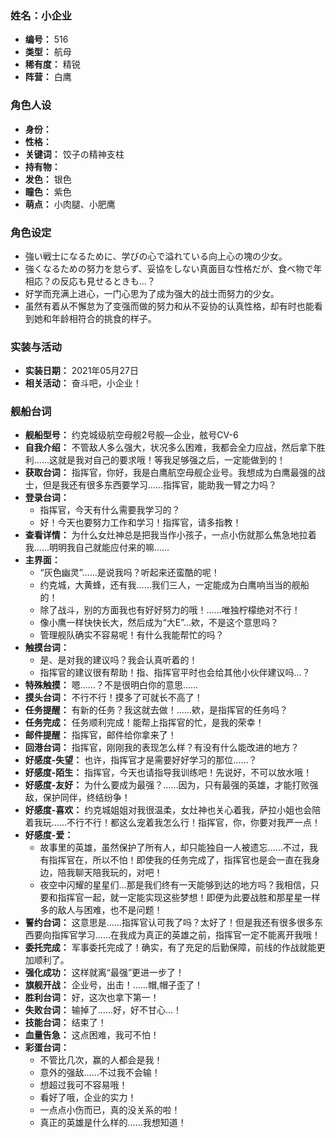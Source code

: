 ### 姓名：小企业
* **编号：** 516
* **类型：** 航母
* **稀有度：** 精锐
* **阵营：** 白鹰


### 角色人设
* **身份：** 
* **性格：** 
* **关键词：** 饺子の精神支柱
* **持有物：** 
* **发色：** 银色
* **瞳色：** 紫色
* **萌点：** 小肉腿、小肥鹰


### 角色设定
* 強い戦士になるために、学びの心で溢れている向上心の塊の少女。
* 強くなるための努力を怠らず、妥協をしない真面目な性格だが、食べ物で年相応？の反応も見せるときも…？
* 好学而充满上进心，一门心思为了成为强大的战士而努力的少女。
* 虽然有着从不懈怠为了变强而做的努力和从不妥协的认真性格，却有时也能看到她和年龄相符合的挑食的样子。


### 实装与活动
* **实装日期：** 2021年05月27日
* **相关活动：** 奋斗吧，小企业！


### 舰船台词
* **舰船型号：** 约克城级航空母舰2号舰—企业，舷号CV-6
* **自我介绍：** 不管敌人多么强大，状况多么困难，我都会全力应战，然后拿下胜利……这就是我对自己的要求哦！等我足够强之后，一定能做到的！
* **获取台词：** 指挥官，你好，我是白鹰航空母舰企业号。我想成为白鹰最强的战士，但是我还有很多东西要学习……指挥官，能助我一臂之力吗？
* **登录台词：**
  * 指挥官，今天有什么需要我学习的？
  * 好！今天也要努力工作和学习！指挥官，请多指教！
* **查看详情：** 为什么女灶神总是把我当作小孩子，一点小伤就那么焦急地拉着我……明明我自己就能应付来的嘛……
* **主界面：**
  * “灰色幽灵”……是说我吗？听起来还蛮酷的呢！
  * 约克城，大黄蜂，还有我……我们三人，一定能成为白鹰响当当的舰船的！
  * 除了战斗，别的方面我也有好好努力的哦！……唯独柠檬绝对不行！
  * 像小鹰一样快快长大，然后成为“大E”…欸，不是这个意思吗？
  * 管理舰队确实不容易呢！有什么我能帮忙的吗？
* **触摸台词：**
  * 是、是对我的建议吗？我会认真听着的！
  * 指挥官的建议很有帮助！指、指挥官平时也会给其他小伙伴建议吗…？
* **特殊触摸：** 嗯……？不是很明白你的意思……
* **摸头台词：** 不行不行！摸多了可就长不高了！
* **任务提醒：** 有新的任务？我这就去做！……欸，是指挥官的任务吗？
* **任务完成：** 任务顺利完成！能帮上指挥官的忙，是我的荣幸！
* **邮件提醒：** 指挥官，邮件给你拿来了！
* **回港台词：** 指挥官，刚刚我的表现怎么样？有没有什么能改进的地方？
* **好感度-失望：** 也许，指挥官才是需要好好学习的那位……？
* **好感度-陌生：** 指挥官，今天也请指导我训练吧！先说好，不可以放水哦！
* **好感度-友好：** 为什么要成为最强？……因为，只有最强的英雄，才能打败强敌，保护同伴，终结纷争！
* **好感度-喜欢：** 约克城姐姐对我很温柔，女灶神也关心着我，萨拉小姐也会陪着我玩……不行不行！都这么宠着我怎么行！指挥官，你，你要对我严一点！
* **好感度-爱：**
  * 故事里的英雄，虽然保护了所有人，却只能独自一人被遗忘……不过，我有指挥官在，所以不怕！即使我的任务完成了，指挥官也是会一直在我身边，陪我聊天陪我玩的，对吧！
  * 夜空中闪耀的星星们…那是我们终有一天能够到达的地方吗？我相信，只要和指挥官一起，就一定能实现这些梦想！即便为此要战胜和那星星一样多的敌人与困难，也不是问题！
* **誓约台词：** 这意思是……指挥官认可我了吗？太好了！但是我还有很多很多东西要向指挥官学习……在我成为真正的英雄之前，指挥官一定不能离开我哦！
* **委托完成：** 军事委托完成了！确实，有了充足的后勤保障，前线的作战就能更加顺利了。
* **强化成功：** 这样就离“最强”更进一步了！
* **旗舰开战：** 企业号，出击！……帽,帽子歪了！
* **胜利台词：** 好，这次也拿下第一！
* **失败台词：** 输掉了……好，好不甘心…！
* **技能台词：** 结束了！
* **血量告急：** 这点困难，我可不怕！
* **彩蛋台词：**
  * 不管比几次，赢的人都会是我！
  * 意外的强敌……不过我不会输！
  * 想超过我可不容易哦！
  * 看好了哦，企业的实力！
  * 一点点小伤而已，真的没关系的啦！
  * 真正的英雄是什么样的……我想知道！
